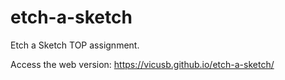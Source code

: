 # etch-a-sketch

Etch a Sketch TOP assignment.

Access the web version: https://vicusb.github.io/etch-a-sketch/
